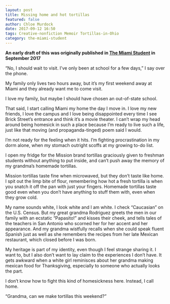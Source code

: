 ```yaml
---
layout: post
title: Missing home and hot tortillas
featured: false
author: Chloe Murdock
date: 2017-09-12 16:50
tags: Creative-nonfiction Memoir Tortillas-in-Ohio
category: the-miami-student
---
```

**An early draft of this was originally published in [The Miami Student](http://miamistudent.net/missing-home-and-hot-tortillas/) in September 2017**

“No, I should wait to visit. I’ve only been at school for a few days,” I say over the phone.

My family only lives two hours away, but it’s my first weekend away at Miami and they already want me to come visit.

I love my family, but maybe I should have chosen an out-of-state school.

That said, I start calling Miami my home the day I move in. I love my new friends, I love the campus and I love being disappointed every time I see Brick Street’s entrance and think it’s a movie theater. I can’t wrap my head around being homesick in such a place because I’m ready to live such a life, just like that moving (and propaganda-tinged) poem said I would.

I’m not ready for the feeling when it hits. I’m fighting procrastination in my dorm alone, when my stomach outright scoffs at my growing to-do list.

I open my fridge for the Mission brand tortillas graciously given to freshman students without anything to put inside, and can’t push away the memory of my grandma’s homemade tortillas.

Mission tortillas taste fine when microwaved, but they don’t taste like home. I spit out the limp bite of flour, remembering how hot a fresh tortilla is when you snatch it off the pan with just your fingers. Homemade tortillas taste good even when you don’t have anything to stuff them with, even when they grow cold.

My name sounds white, I look white and I am white. I check “Caucasian” on the U.S. Census. But my great grandma Rodriguez greets the men in our family with an ecstatic “Papasito!” and kisses their cheek, and tells tales of the teachers in San Antonio who scorned her for her accent and her appearance. And my grandma wistfully recalls when she could speak fluent Spanish just as well as she remembers the recipes from her late Mexican restaurant, which closed before I was born.

My heritage is part of my identity, even though I feel strange sharing it. I want to, but I also don’t want to lay claim to the experiences I don’t have. It gets awkward when a white girl reminisces about her grandma making mexican food for Thanksgiving, especially to someone who actually looks the part.

I don’t know how to fight this kind of homesickness here. Instead, I call home.

“Grandma, can we make tortillas this weekend?”